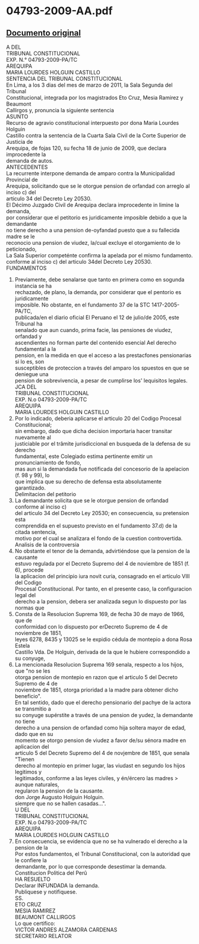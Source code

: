 
04793-2009-AA.pdf
=================
  
[Documento original](https://tc.gob.pe/jurisprudencia/2011/04793-2009-AA.pdf)  
---  
A DEL  
TRIBUNAL CONSTITUCIONAL  
EXP. N.° 04793-2009-PA/TC  
AREQUIPA  
MARIA LOURDES HOLGUIN CASTILLO  
SENTENCIA DEL TRIBUNAL CONSTITUCIONAL  
En Lima, a los 3 dias del mes de marzo de 2011, la Sala Segunda del Tribunal  
Constitucional, integrada por los magistrados Eto Cruz, Mesia Ramirez y Beaumont  
Callirgos y, pronuncia la siguiente sentencia  
ASUNTO  
Recurso de agravio constitucional interpuesto por dona Maria Lourdes Holguin  
Castillo contra la sentencia de la Cuarta Sala Civil de la Corte Superior de Justicia de  
Arequipa, de fojas 120, su fecha 18 de junio de 2009, que declara improcedente la  
demanda de autos.  
ANTECEDENTES  
La recurrente interpone demanda de amparo contra la Municipalidad Provincial de  
Arequipa, solicitando que se le otorgue pension de orfandad con arreglo al inciso c) del  
articulo 34 del Decreto Ley 20530.  
El Décimo Juzgado Civil de Arequipa declara improcedente in limine la demanda,  
por considerar que el petitorio es juridicamente imposible debido a que la demandante  
no tiene derecho a una pension de-oyfandad puesto que a su fallecida madre se le  
reconocio una pension de viudez, la/cual excluye el otorgamiento de lo peticionado,  
La Sala Superior competénte confirma la apelada por el mismo fundamento.  
conforme al inciso c) del articulo 34del Decreto Ley 20530.  
FUNDAMENTOS  
1. Previamente, debe senalarse que tanto en primera como en sogunda instancia se ha  
rechazado, de plano, la demanda, por considerar que el pentorio es juridicamente  
imposible. No obstante, en el fundamento 37 de la STC 1417-2005-PA/TC,  
publicada/en el diario oficial El Peruano el 12 de julio/de 2005, este Tribunal ha  
senalado que aun cuando, prima facie, las pensiones de viudez, orfandad y  
ascendientes no forman parte del contenido esencial Ael derecho fundamental a la  
pension, en la medida en que el acceso a las prestacfones pensionarias si lo es, son  
susceptibles de proteccion a través del amparo los spuestos en que se deniegue una  
pension de sobrevivencia, a pesar de cumplirse los' lequisitos legales.  
JCA DEL  
TRIBUNAL CONSTITUCIONAL  
EXP. N.o 04793-2009-PA/TC  
AREQUIPA  
MARIA LOURDES HOLGUIN CASTILLO  
2. Por lo indicado, deberia aplicarse el articulo 20 del Codigo Procesal Constitucional;  
sin embargo, dado que dicha decision importaria hacer transitar nuevamente al  
justiciable por el trâmite jurisdiccional en busqueda de la defensa de su derecho  
fundamental, este Colegiado estima pertinente emitir un pronunciamiento de fondo,  
mas aun si la demandada fue notificada del concesorio de la apelacion (f. 98 y 99), lo  
que implica que su derecho de defensa esta absolutamente garantizado.  
Delimitacion del petitorio  
3. La demandante solicita que se le otorgue pension de orfandad conforme al inciso c)  
del articulo 34 del Decreto Ley 20530; en consecuencia, su pretension esta  
comprendida en el supuesto previsto en el fundamento 37.d) de la citada sentencia,  
motivo por el cual se analizara el fondo de la cuestion controvertida.  
Analisis de la controversia  
4. No obstante el tenor de la demanda, advirtiéndose que la pension de la causante  
estuvo regulada por el Decreto Supremo del 4 de noviembre de 1851 (f. 6), procede  
la aplicacion del principio iura novit curia, consagrado en el articulo VIII del Codigo  
Procesal Constitucional. Por tanto, en el presente caso, la configuracion legal del  
derecho a la pension, debera ser analizada segun lo dispuesto por las normas que  
5. Consta de la Resolucion Suprema 169, de fecha 30 de mayo de 1966, que de  
conformidad con lo dispuesto por erDecreto Supremo de 4 de noviembre de 1851,  
leyes 6278, 8435 y 13025 se le expidio cédula de montepio a dona Rosa Estela  
Castillo Vda. De Holguin, derivada de la que le hubiere correspondido a su conyuge,  
6. La mencionada Resolucion Suprema 169 senala, respecto a los hijos, que "no se les  
otorga pension de montepio en razon que el articulo 5 del Decreto Supremo de 4 de  
noviembre de 1851, otorga prioridad a la madre para obtener dicho beneficio".  
En tal sentido, dado que el derecho pensionario del pachye de la actora se transmitio a  
su conyuge supérstite a través de una pension de yudez, la demandante no tiene  
derecho a una pension de orfandad como hija soltera mayor de edad, dado que en su  
momento se otorgo pension de viudez a favor de/su sénora madre en aplicacion del  
articulo 5 del Decreto Supremo del 4 de novjembre de 1851, que senala "Tienen  
derecho al montepio en primer lugar, las viudast en segundo los hijos legitimos y  
legitimados, conforme a las leyes civiles, y én/ércero las madres > aunque naturales,  
regularon la pension de la causante.  
don Jorge Augusto Holguin Holguin.  
siempre que no se hallen casadas...".  
U  DEL  
TRIBUNAL CONSTITUCIONAL  
EXP. N.o 04793-2009-PA/TC  
AREQUIPA  
MARIA LOURDES HOLGUIN CASTILLO  
8. En consecuencia, se evidencia que no se ha vulnerado el derecho a la pension de la  
Por estos fundamentos, el Tribunal Constitucional, con la autoridad que le confiere la  
demandante, por lo que corresponde desestimar la demanda.  
Constitucion Politica del Perû  
HA RESUELTO  
Declarar INFUNDADA la demanda.  
Publiquese y notifiquese.  
SS.  
ETO CRUZ  
MESIA RAMIREZ  
BEAUMONT CALLIRGOS  
Lo que certifico:  
VICTOR ANDRES ALZAMORA CARDENAS  
SECRETARIO RELATOR